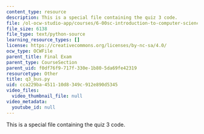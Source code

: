 ```yaml
---
content_type: resource
description: This is a special file containing the quiz 3 code.
file: /ol-ocw-studio-app/courses/6-00sc-introduction-to-computer-science-and-programming-spring-2011/cca229ba451110d8349c912e890d5345_q3_bus.py
file_size: 6138
file_type: text/python-source
learning_resource_types: []
license: https://creativecommons.org/licenses/by-nc-sa/4.0/
ocw_type: OCWFile
parent_title: Final Exam
parent_type: CourseSection
parent_uid: f0df76f9-717f-330e-1b80-5da69fe42319
resourcetype: Other
title: q3_bus.py
uid: cca229ba-4511-10d8-349c-912e890d5345
video_files:
  video_thumbnail_file: null
video_metadata:
  youtube_id: null
---
```

This is a special file containing the quiz 3 code.